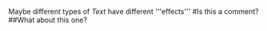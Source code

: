 Maybe different types of *Text* have different '''effects'''
#Is this a comment?
##What about this one?
